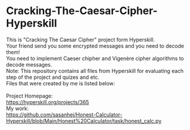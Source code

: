 ﻿# Cracking-The-Caesar-Cipher-Hyperskill
This is "Cracking The Caesar Cipher" project form Hyperskill.<br>
Your friend send you some encrypted messages and you need to decode them!<br>
You need to implement Caeser chipher and Vigenère cipher algorithms to decode messages.<br>
Note: This repository contains all files from Hyperskill for evaluating each step of the project and quizes and etc.<br>
Files that were created by me is listed below:<br>
<br>
Project Homepage:<br>
https://hyperskill.org/projects/365<br>
My work:<br>
https://github.com/sasanhej/Honest-Calculator-Hyperskill/blob/Main/Honest%20Calculator/task/honest_calc.py
